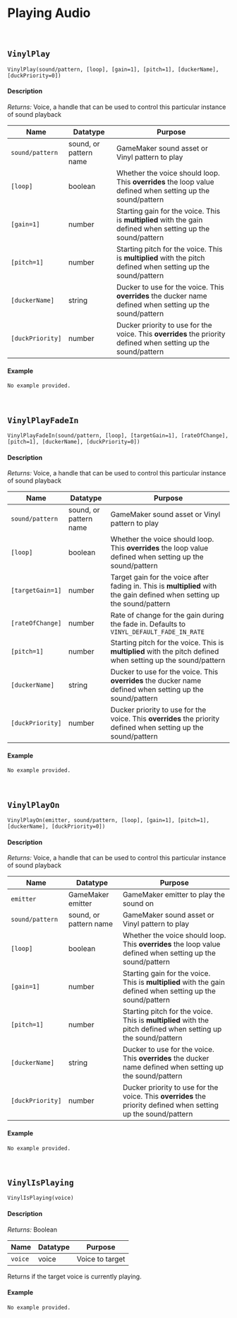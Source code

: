 # Playing Audio

&nbsp;

## `VinylPlay`

`VinylPlay(sound/pattern, [loop], [gain=1], [pitch=1], [duckerName], [duckPriority=0])`

<!-- tabs:start -->

#### **Description**

*Returns:* Voice, a handle that can be used to control this particular instance of sound playback

|Name            |Datatype              |Purpose                                                                                                        |
|----------------|----------------------|---------------------------------------------------------------------------------------------------------------|
|`sound/pattern` |sound, or pattern name|GameMaker sound asset or Vinyl pattern to play                                                                 |
|`[loop]`        |boolean               |Whether the voice should loop. This **overrides** the loop value defined when setting up the sound/pattern     |
|`[gain=1]`      |number                |Starting gain for the voice. This is **multiplied** with the gain defined when setting up the sound/pattern    |
|`[pitch=1]`     |number                |Starting pitch for the voice. This is **multiplied** with the pitch defined when setting up the sound/pattern  |
|`[duckerName]`  |string                |Ducker to use for the voice. This **overrides** the ducker name defined when setting up the sound/pattern      |
|`[duckPriority]`|number                |Ducker priority to use for the voice. This **overrides** the priority defined when setting up the sound/pattern|

#### **Example**

```gml
No example provided.
```

<!-- tabs:end -->

&nbsp;

## `VinylPlayFadeIn`

`VinylPlayFadeIn(sound/pattern, [loop], [targetGain=1], [rateOfChange], [pitch=1], [duckerName], [duckPriority=0])`

<!-- tabs:start -->

#### **Description**

*Returns:* Voice, a handle that can be used to control this particular instance of sound playback

|Name            |Datatype              |Purpose                                                                                                                  |
|----------------|----------------------|-------------------------------------------------------------------------------------------------------------------------|
|`sound/pattern` |sound, or pattern name|GameMaker sound asset or Vinyl pattern to play                                                                           |
|`[loop]`        |boolean               |Whether the voice should loop. This **overrides** the loop value defined when setting up the sound/pattern               |
|`[targetGain=1]`|number                |Target gain for the voice after fading in. This is **multiplied** with the gain defined when setting up the sound/pattern|
|`[rateOfChange]`|number                |Rate of change for the gain during the fade in. Defaults to `VINYL_DEFAULT_FADE_IN_RATE`                                 |
|`[pitch=1]`     |number                |Starting pitch for the voice. This is **multiplied** with the pitch defined when setting up the sound/pattern            |
|`[duckerName]`  |string                |Ducker to use for the voice. This **overrides** the ducker name defined when setting up the sound/pattern                |
|`[duckPriority]`|number                |Ducker priority to use for the voice. This **overrides** the priority defined when setting up the sound/pattern          |

#### **Example**

```gml
No example provided.
```

<!-- tabs:end -->

&nbsp;

## `VinylPlayOn`

`VinylPlayOn(emitter, sound/pattern, [loop], [gain=1], [pitch=1], [duckerName], [duckPriority=0])`

<!-- tabs:start -->

#### **Description**

*Returns:* Voice, a handle that can be used to control this particular instance of sound playback

|Name            |Datatype              |Purpose                                                                                                        |
|----------------|----------------------|---------------------------------------------------------------------------------------------------------------|
|`emitter`       |GameMaker emitter     |GameMaker emitter to play the sound on                                                                         |
|`sound/pattern` |sound, or pattern name|GameMaker sound asset or Vinyl pattern to play                                                                 |
|`[loop]`        |boolean               |Whether the voice should loop. This **overrides** the loop value defined when setting up the sound/pattern     |
|`[gain=1]`      |number                |Starting gain for the voice. This is **multiplied** with the gain defined when setting up the sound/pattern    |
|`[pitch=1]`     |number                |Starting pitch for the voice. This is **multiplied** with the pitch defined when setting up the sound/pattern  |
|`[duckerName]`  |string                |Ducker to use for the voice. This **overrides** the ducker name defined when setting up the sound/pattern      |
|`[duckPriority]`|number                |Ducker priority to use for the voice. This **overrides** the priority defined when setting up the sound/pattern|

#### **Example**

```gml
No example provided.
```

<!-- tabs:end -->

&nbsp;

## `VinylIsPlaying`

`VinylIsPlaying(voice)`

<!-- tabs:start -->

#### **Description**

*Returns:* Boolean

|Name   |Datatype|Purpose                     |
|-------|--------|----------------------------|
|`voice`|voice   |Voice to target             |

Returns if the target voice is currently playing.

#### **Example**

```gml
No example provided.
```

<!-- tabs:end -->